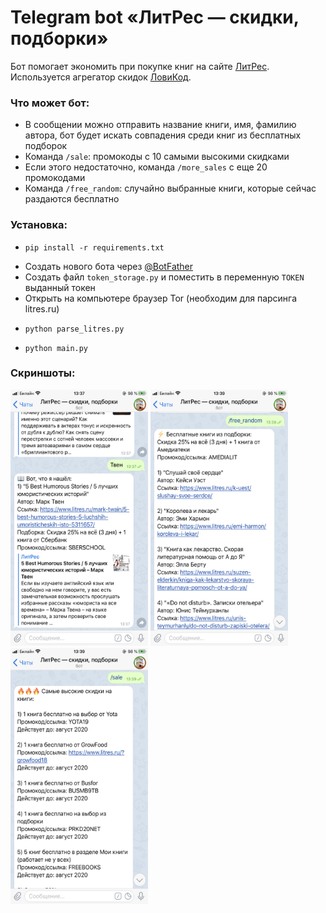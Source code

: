 # Telegram bot «ЛитРес — скидки, подборки»

Бот помогает экономить при покупке книг на сайте [ЛитРес](https://www.litres.ru). Используется агрегатор скидок [ЛовиКод](https://lovikod.ru/knigi/promokody-litres).

### Что может бот:

- В сообщении можно отправить название книги, имя, фамилию автора, бот будет искать совпадения среди книг из бесплатных подборок
- Команда `/sale`: промокоды с 10 самыми высокими скидками
- Если этого недостаточно, команда `/more_sales` с еще 20 промокодами
- Команда `/free_random`: случайно выбранные книги, которые сейчас раздаются бесплатно



### Установка:

- `pip install -r requirements.txt`

* Создать нового бота через [@BotFather](https://t.me/botfather) 
* Создать файл `token_storage.py` и поместить в переменную `TOKEN` выданный токен
* Открыть на компьютере браузер Tor (необходим для парсинга litres.ru)

- `python parse_litres.py`

- `python main.py`

### Скриншоты: ###
<img src="screenshots/screen_1.PNG" width="220" height="410">
<img src="screenshots/screen_2.PNG" width="220" height="410">
<img src="screenshots/screen_3.PNG" width="220" height="410">

